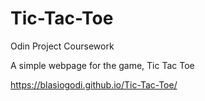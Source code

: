 # Tic-Tac-Toe
Odin Project Coursework

A simple webpage for the game, Tic Tac Toe

https://blasiogodi.github.io/Tic-Tac-Toe/

